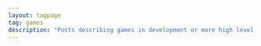 ```yaml
---
layout: tagpage
tag: games
description: "Posts describing games in development or more high level discussions like game design in general."
---
```

